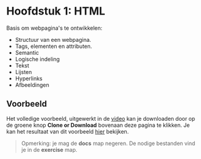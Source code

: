 # Hoofdstuk 1: HTML
Basis om webpagina's te ontwikkelen: 
- Structuur van een webpagina.
- Tags, elementen en attributen.
- Semantic
- Logische indeling
- Tekst
- Lijsten
- Hyperlinks
- Afbeeldingen
## Voorbeeld
Het volledige voorbeeld, uitgewerkt in de [video](https://www.youtube.com/watch?v=1BeQCWVrKww&list=PLgKzo3JzWykOMX6YNbapGKQm_Iscgzyso) kan je downloaden door op de groene knop **Clone or Download** bovenaan deze pagina te klikken. Je kan het resultaat van dit voorbeeld [hier](https://webapplicaties1.github.io/02thHTML/) bekijken.
> Opmerking: je mag de **docs** map negeren. De nodige bestanden vind je in de **exercise** map.
